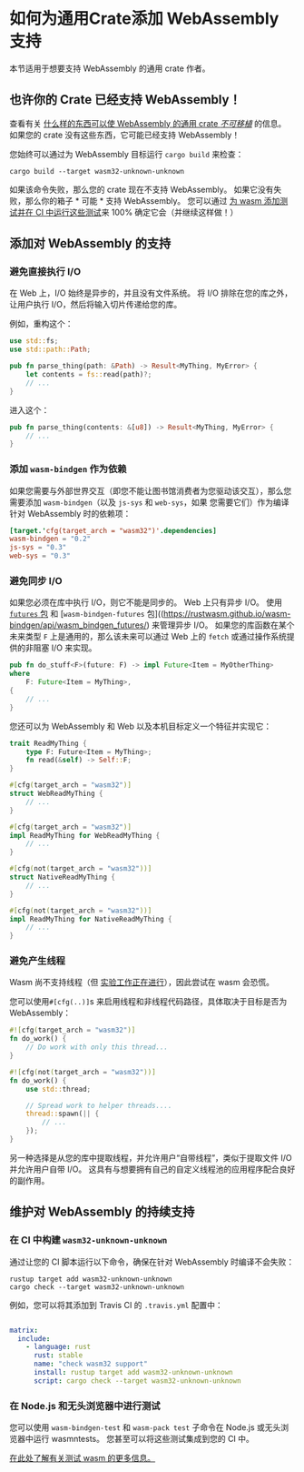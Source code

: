 # 如何为通用Crate添加 WebAssembly 支持

本节适用于想要支持 WebAssembly 的通用 crate 作者。

## 也许你的 Crate 已经支持 WebAssembly！

查看有关 [什么样的东西可以使 WebAssembly 的通用 crate *不可移植*](./which-crates-work-with-wasm.html) 的信息。 如果您的 crate 没有这些东西，它可能已经支持 WebAssembly！

您始终可以通过为 WebAssembly 目标运行 `cargo build` 来检查： 

```
cargo build --target wasm32-unknown-unknown
```

如果该命令失败，那么您的 crate 现在不支持 WebAssembly。 如果它没有失败，那么你的箱子 * 可能 * 支持 WebAssembly。 您可以通过 [为 wasm 添加测试并在 CI 中运行这些测试](#维护对-webassembly-的持续支持)来 100% 确定它会（并继续这样做！） 

## 添加对 WebAssembly 的支持

### 避免直接执行 I/O

在 Web 上，I/O 始终是异步的，并且没有文件系统。 将 I/O 排除在您的库之外，让用户执行 I/O，然后将输入切片传递给您的库。

例如，重构这个：

```rust
use std::fs;
use std::path::Path;

pub fn parse_thing(path: &Path) -> Result<MyThing, MyError> {
    let contents = fs::read(path)?;
    // ...
}
```

进入这个：

```rust
pub fn parse_thing(contents: &[u8]) -> Result<MyThing, MyError> {
    // ...
}
```

### 添加 `wasm-bindgen` 作为依赖

如果您需要与外部世界交互（即您不能让图书馆消费者为您驱动该交互），那么您需要添加 `wasm-bindgen`（以及 `js-sys` 和 `web-sys`，如果 您需要它们）作为编译针对 WebAssembly 时的依赖项：

```toml
[target.'cfg(target_arch = "wasm32")'.dependencies]
wasm-bindgen = "0.2"
js-sys = "0.3"
web-sys = "0.3"
```

### 避免同步 I/O

如果您必须在库中执行 I/O，则它不能是同步的。 Web 上只有异步 I/O。 使用 [`futures` 包](https://crates.io/crates/futures) 和 [`wasm-bindgen-futures` 包]((https://rustwasm.github.io/wasm-bindgen/api/wasm_bindgen_futures/) 来管理异步 I/O。 如果您的库函数在某个未来类型 `F` 上是通用的，那么该未来可以通过 Web 上的 `fetch` 或通过操作系统提供的非阻塞 I/O 来实现。

```rust
pub fn do_stuff<F>(future: F) -> impl Future<Item = MyOtherThing>
where
    F: Future<Item = MyThing>,
{
    // ...
}
```

您还可以为 WebAssembly 和 Web 以及本机目标定义一个特征并实现它：

```rust
trait ReadMyThing {
    type F: Future<Item = MyThing>;
    fn read(&self) -> Self::F;
}

#[cfg(target_arch = "wasm32")]
struct WebReadMyThing {
    // ...
}

#[cfg(target_arch = "wasm32")]
impl ReadMyThing for WebReadMyThing {
    // ...
}

#[cfg(not(target_arch = "wasm32"))]
struct NativeReadMyThing {
    // ...
}

#[cfg(not(target_arch = "wasm32"))]
impl ReadMyThing for NativeReadMyThing {
    // ...
}
```

### 避免产生线程

Wasm 尚不支持线程（但 [实验工作正在进行](https://rustwasm.github.io/2018/10/24/multithreading-rust-and-wasm.html)），因此尝试在 wasm 会恐慌。

您可以使用`#[cfg(..)]`s 来启用线程和非线程代码路径，具体取决于目标是否为 WebAssembly：

```rust
#![cfg(target_arch = "wasm32")]
fn do_work() {
    // Do work with only this thread...
}

#![cfg(not(target_arch = "wasm32"))]
fn do_work() {
    use std::thread;

    // Spread work to helper threads....
    thread::spawn(|| {
        // ...
    });
}
```

另一种选择是从您的库中提取线程，并允许用户“自带线程”，类似于提取文件 I/O 并允许用户自带 I/O。 这具有与想要拥有自己的自定义线程池的应用程序配合良好的副作用。 

## 维护对 WebAssembly 的持续支持

### 在 CI 中构建 `wasm32-unknown-unknown` 

通过让您的 CI 脚本运行以下命令，确保在针对 WebAssembly 时编译不会失败：

```
rustup target add wasm32-unknown-unknown
cargo check --target wasm32-unknown-unknown
```

例如，您可以将其添加到 Travis CI 的 `.travis.yml` 配置中：

```yaml

matrix:
  include:
    - language: rust
      rust: stable
      name: "check wasm32 support"
      install: rustup target add wasm32-unknown-unknown
      script: cargo check --target wasm32-unknown-unknown
```

### 在 Node.js 和无头浏览器中进行测试 

您可以使用 `wasm-bindgen-test` 和 `wasm-pack test` 子命令在 Node.js 或无头浏览器中运行 wasmntests。 您甚至可以将这些测试集成到您的 CI 中。

[在此处了解有关测试 wasm 的更多信息。](https://rustwasm.github.io/wasm-bindgen/wasm-bindgen-test/index.html)
